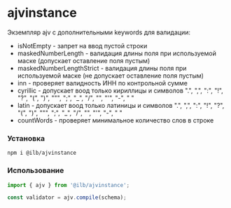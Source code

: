 # ajvinstance
Экземпляр ajv с дополнительными keywords для валидации:
- isNotEmpty - запрет на ввод пустой строки
- maskedNumberLength - валидация длины поля при используемой маске (допускает оставление поля пустым)
- maskedNumberLengthStrict - валидация длины поля при используемой маске (не допускает оставление поля пустым)
- inn - проверяет валидность ИНН по контрольной сумме
- cyrillic - допускает воод только кириллицы и символов ".", ",", ":", "!", "?", "(", ")", """, ";", "_", "/", "\", "'", "-", " "
- latin - допускает воод только латиницы и символов ".", ",", ":", "!", "?", "(", ")", """, ";", "_", "/", "\", "'", "-", " " 
- countWords - проверяет минимальное количество слов в строке

### Установка
```
npm i @ilb/ajvinstance
```

### Использование
```js
import { ajv } from '@ilb/ajvinstance';

const validator = ajv.compile(schema);
```
